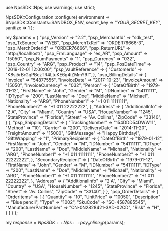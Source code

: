 use NpsSDK::Nps;
use warnings;
use strict;

NpsSDK::Configuration::configure( 
    environment => $NpsSDK::Constants::SANDBOX_ENV,
    secret_key => "_YOUR_SECRET_KEY_",
    sanitize => 1 
    );

my $params = {
    "psp_Version" => "2.2",
    "psp_MerchantId" => "sdk_test",
    "psp_TxSource" => "WEB",
    "psp_MerchTxRef" => "ORDER76666-3",
    "psp_MerchOrderId" => "ORDER76666",
    "psp_ReturnURL" => "http://localhost/",
    "psp_FrmLanguage" => "es_AR",
    "psp_Amount" => "15050",
    "psp_NumPayments" => "1",
    "psp_Currency" => "032",
    "psp_Country" => "ARG",
    "psp_Product" => "14",
    "psp_PosDateTime" => "2019-12-01 12:00:00",
    "psp_VaultReference" => {
        "CustomerId" => "K8sj5rBrGqPBczTR4LtuKE6g4iZMmY9f",
    },
    "psp_BillingDetails" => {
        "Invoice" => "54877555",
        "InvoiceDate" => "2017-10-23",
        "InvoiceAmount" => "15050",
        "InvoiceCurrency" => "032",
        "Person" => {
            "DateOfBirth" => "1979-01-12",
            "FirstName" => "John",
            "Gender" => "M",
            "IDNumber" => "54111111",
            "IDType" => "200",
            "LastName" => "Doe",
            "MiddleName" => "Michael",
            "Nationality" => "ARG",
            "PhoneNumber1" => "+1 011 11111111",
            "PhoneNumber2" => "+1 011 22222222",
            },
        "Address" => {
            "AdditionalInfo" => "2 A",
            "City" => "Miami",
            "Country" => "USA",
            "HouseNumber" => "1245",
            "StateProvince" => "Florida",
            "Street" => "Av. Collins",
            "ZipCode" => "33140",
            }
    },
    "psp_ShippingDetails" => {
        "TrackingNumber" => "154DDD54DWW11",
        "Method" => "10",
        "Carrier" => "200",
        "DeliveryDate" => "2014-11-20",
        "FreightAmount" => "15000",
        "GiftMessage" => "Happy Birthday!",
        "GiftWrapping" => "1",
        "PrimaryRecipient" => {
            "DateOfBirth" => "1979-01-12",
            "FirstName" => "John",
            "Gender" => "M",
            "IDNumber" => "54111111",
            "IDType" => "200",
            "LastName" => "Doe",
            "MiddleName" => "Michael",
            "Nationality" => "ARG",
            "PhoneNumber1" => "+1 011 11111111",
            "PhoneNumber2" => "+1 011 22222222",
            },
        "SecondaryRecipient" => {
            "DateOfBirth" => "1979-01-12",
            "FirstName" => "John",
            "Gender" => "M",
            "IDNumber" => "54111111",
            "IDType" => "200",
            "LastName" => "Doe",
            "MiddleName" => "Michael",
            "Nationality" => "ARG",
            "PhoneNumber1" => "+1 011 11111111",
            "PhoneNumber2" => "+1 011 22222222",
            },
        "Address" => {
            "AdditionalInfo" => "2 A",
            "City" => "Miami",
            "Country" => "USA",
            "HouseNumber" => "1245",
            "StateProvince" => "Florida",
            "Street" => "Av. Collins",
            "ZipCode" => "33140",
            }
    },
    "psp_OrderDetails" => {
        "OrderItems" => [
            {
                "Quantity" => "10",
                "UnitPrice" => "10050",
                "Description" => "Blue pencil",
                "Type" => "1002",
                "SkuCode" => "SO-4587885545",
                "ManufacturerPartNumber" => "CN-0N2828421-3AD-02CD",
                "Risk" => "H",
            }
        ]
    }
};

my $response = NpsSDK::Nps::pay_online_3p($params);